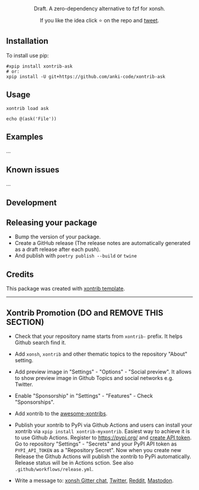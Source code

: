 <p align="center">
Draft. A zero-dependency alternative to fzf for xonsh. 
</p>

<p align="center">
If you like the idea click ⭐ on the repo and <a href="https://twitter.com/intent/tweet?text=Nice%20xontrib%20for%20the%20xonsh%20shell!&url=https://github.com/anki-code/xontrib-ask" target="_blank">tweet</a>.
</p>


## Installation

To install use pip:

```xsh
#xpip install xontrib-ask
# or: 
xpip install -U git+https://github.com/anki-code/xontrib-ask
```

## Usage


```xsh
xontrib load ask

echo @(ask('File'))
```


## Examples

...

## Known issues

...

## Development


## Releasing your package

- Bump the version of your package.
- Create a GitHub release (The release notes are automatically generated as a draft release after each push).
- And publish with `poetry publish --build` or `twine`

## Credits

This package was created with [xontrib template](https://github.com/xonsh/xontrib-template).


--------------------

## Xontrib Promotion (DO and REMOVE THIS SECTION)

* Check that your repository name starts from `xontrib-` prefix. It helps Github search find it.

* Add `xonsh`, `xontrib` and other thematic topics to the repository "About" setting.

* Add preview image in "Settings" - "Options" - "Social preview". It allows to show preview image in Github Topics and social networks e.g. Twitter.

* Enable "Sponsorship" in "Settings" - "Features" - Check "Sponsorships".

* Add xontrib to the [awesome-xontribs](https://github.com/xonsh/awesome-xontribs).

* Publish your xontrib to PyPi via Github Actions and users can install your xontrib via `xpip install xontrib-myxontrib`. Easiest way to achieve it is to use Github Actions. Register to https://pypi.org/ and [create API token](https://pypi.org/help/#apitoken). Go to repository "Settings" - "Secrets" and your PyPI API token as `PYPI_API_TOKEN` as a "Repository Secret". Now when you create new Release the Github Actions will publish the xontrib to PyPi automatically. Release status will be in Actions sction. See also `.github/workflows/release.yml`.

* Write a message to: [xonsh Gitter chat](https://gitter.im/xonsh/xonsh?utm_source=xontrib-template&utm_medium=xontrib-template-promo&utm_campaign=xontrib-template-promo&utm_content=xontrib-template-promo), [Twitter](https://twitter.com/intent/tweet?text=xonsh%20is%20a%20Python-powered,%20cross-platform,%20Unix-gazing%20shell%20language%20and%20command%20prompt.&url=https://github.com/anki-code/xontrib-ask), [Reddit](https://www.reddit.com/r/xonsh), [Mastodon](https://mastodon.online/).
